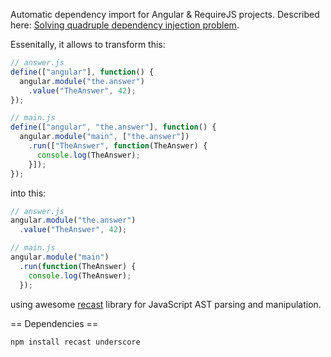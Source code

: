Automatic dependency import for Angular & RequireJS projects. Described here: [Solving quadruple dependency injection problem](http://blog.rogach.org/2016/02/solving-quadruple-dependency-injection.html).

Essenitally, it allows to transform this:

```js
// answer.js
define(["angular"], function() {
  angular.module("the.answer")
    .value("TheAnswer", 42);
});

// main.js
define(["angular", "the.answer"], function() {
  angular.module("main", ["the.answer"])
    .run(["TheAnswer", function(TheAnswer) {
      console.log(TheAnswer);
    }]);
});
```

into this:

```js
// answer.js
angular.module("the.answer")
  .value("TheAnswer", 42);

// main.js
angular.module("main")
  .run(function(TheAnswer) {
    console.log(TheAnswer);
  });
```

using awesome [recast](https://github.com/benjamn/recast) library for JavaScript AST parsing and manipulation.

== Dependencies ==
```
npm install recast underscore
```